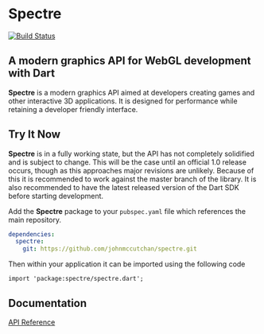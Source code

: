 # Spectre

[![Build Status](https://drone.io/github.com/johnmccutchan/spectre/status.png)](https://drone.io/github.com/johnmccutchan/spectre/latest)

## A modern graphics API for WebGL development with Dart

__Spectre__ is a modern graphics API aimed at developers creating games and other interactive 3D applications. It is designed for performance while retaining a developer friendly interface.

## Try It Now
__Spectre__ is in a fully working state, but the API has not completely solidified and is subject to change. This will be the case until an official 1.0 release occurs, though as this approaches major revisions are unlikely. Because of this it is recommended to work against the master branch of the library. It is also recommended to have the latest released version of the Dart SDK before starting development.

Add the __Spectre__ package to your `pubspec.yaml` file which references the main repository.
```yaml
dependencies:
  spectre:
    git: https://github.com/johnmccutchan/spectre.git
```

Then within your application it can be imported using the following code
```
import 'package:spectre/spectre.dart';
```

## Documentation

[API Reference](http://johnmccutchan.github.io/spectre.html)